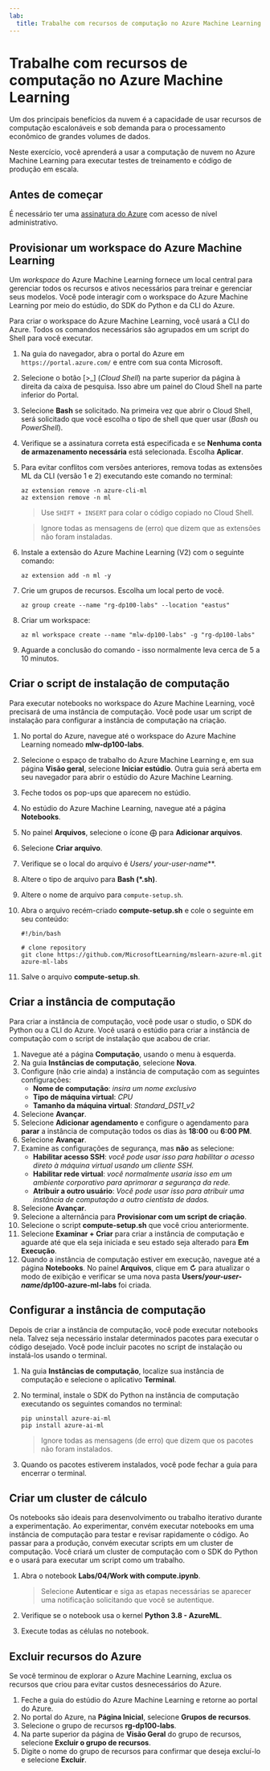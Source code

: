```yaml
---
lab:
  title: Trabalhe com recursos de computação no Azure Machine Learning
---
```


# Trabalhe com recursos de computação no Azure Machine Learning

Um dos principais benefícios da nuvem é a capacidade de usar recursos de computação escalonáveis e sob demanda para o processamento econômico de grandes volumes de dados.

Neste exercício, você aprenderá a usar a computação de nuvem no Azure Machine Learning para executar testes de treinamento e código de produção em escala.

## Antes de começar

É necessário ter uma [assinatura do Azure](https://azure.microsoft.com/free?azure-portal=true) com acesso de nível administrativo.

## Provisionar um workspace do Azure Machine Learning

Um *workspace* do Azure Machine Learning fornece um local central para gerenciar todos os recursos e ativos necessários para treinar e gerenciar seus modelos. Você pode interagir com o workspace do Azure Machine Learning por meio do estúdio, do SDK do Python e da CLI do Azure.

Para criar o workspace do Azure Machine Learning, você usará a CLI do Azure. Todos os comandos necessários são agrupados em um script do Shell para você executar.

1. Na guia do navegador, abra o portal do Azure em `https://portal.azure.com/` e entre com sua conta Microsoft.
1. Selecione o botão \[>_] (*Cloud Shell*) na parte superior da página à direita da caixa de pesquisa. Isso abre um painel do Cloud Shell na parte inferior do Portal.
1. Selecione **Bash** se solicitado. Na primeira vez que abrir o Cloud Shell, será solicitado que você escolha o tipo de shell que quer usar (*Bash* ou *PowerShell*).
1. Verifique se a assinatura correta está especificada e se **Nenhuma conta de armazenamento necessária** está selecionada. Escolha **Aplicar**.
1. Para evitar conflitos com versões anteriores, remova todas as extensões ML da CLI (versão 1 e 2) executando este comando no terminal:

    ```azurecli
    az extension remove -n azure-cli-ml
    az extension remove -n ml
    ```

    > Use `SHIFT + INSERT` para colar o código copiado no Cloud Shell.

    > Ignore todas as mensagens de (erro) que dizem que as extensões não foram instaladas.

1. Instale a extensão do Azure Machine Learning (V2) com o seguinte comando:
    
    ```azurecli
    az extension add -n ml -y
    ```

1. Crie um grupos de recursos. Escolha um local perto de você.

    ```azurecli
    az group create --name "rg-dp100-labs" --location "eastus"
    ```

1. Criar um workspace:

    ```azurecli
    az ml workspace create --name "mlw-dp100-labs" -g "rg-dp100-labs"
    ```

1. Aguarde a conclusão do comando - isso normalmente leva cerca de 5 a 10 minutos.

## Criar o script de instalação de computação

Para executar notebooks no workspace do Azure Machine Learning, você precisará de uma instância de computação. Você pode usar um script de instalação para configurar a instância de computação na criação.

1. No portal do Azure, navegue até o workspace do Azure Machine Learning nomeado **mlw-dp100-labs**.
1. Selecione o espaço de trabalho do Azure Machine Learning e, em sua página **Visão geral**, selecione **Iniciar estúdio**. Outra guia será aberta em seu navegador para abrir o estúdio do Azure Machine Learning.
1. Feche todos os pop-ups que aparecem no estúdio.
1. No estúdio do Azure Machine Learning, navegue até a página **Notebooks**.
1. No painel **Arquivos**, selecione o ícone ⨁ para **Adicionar arquivos**.
1. Selecione **Criar arquivo**.
1. Verifique se o local do arquivo é **Users/* your-user-name***.
1. Altere o tipo de arquivo para **Bash (*.sh)**.
1. Altere o nome de arquivo para `compute-setup.sh`.
1. Abra o arquivo recém-criado **compute-setup.sh** e cole o seguinte em seu conteúdo:

    ```azurecli
    #!/bin/bash

    # clone repository
    git clone https://github.com/MicrosoftLearning/mslearn-azure-ml.git azure-ml-labs
    ```

1. Salve o arquivo **compute-setup.sh**.

## Criar a instância de computação

Para criar a instância de computação, você pode usar o studio, o SDK do Python ou a CLI do Azure. Você usará o estúdio para criar a instância de computação com o script de instalação que acabou de criar.

1. Navegue até a página **Computação**, usando o menu à esquerda.
1. Na guia **Instâncias de computação**, selecione **Nova**.
1. Configure (não crie ainda) a instância de computação com as seguintes configurações: 
    - **Nome de computação**: *insira um nome exclusivo*
    - **Tipo de máquina virtual**: *CPU*
    - **Tamanho da máquina virtual**: *Standard_DS11_v2*
1. Selecione **Avançar**.
1. Selecione **Adicionar agendamento** e configure o agendamento para **parar** a instância de computação todos os dias às **18:00** ou **6:00 PM**.
1. Selecione **Avançar**.
1. Examine as configurações de segurança, mas **não** as selecione:
    - **Habilitar acesso SSH**: *você pode usar isso para habilitar o acesso direto à máquina virtual usando um cliente SSH.*
    - **Habilitar rede virtual**: *você normalmente usaria isso em um ambiente corporativo para aprimorar a segurança da rede.*
    - **Atribuir a outro usuário**: *Você pode usar isso para atribuir uma instância de computação a outro cientista de dados.*
1. Selecione **Avançar**.
1. Selecione a alternância para **Provisionar com um script de criação**.
1. Selecione o script **compute-setup.sh** que você criou anteriormente.
1. Selecione **Examinar + Criar** para criar a instância de computação e aguarde até que ela seja iniciada e seu estado seja alterado para **Em Execução**.
1. Quando a instância de computação estiver em execução, navegue até a página **Notebooks**. No painel **Arquivos**, clique em **↻** para atualizar o modo de exibição e verificar se uma nova pasta **Users/*your-user-name*/dp100-azure-ml-labs** foi criada.

## Configurar a instância de computação

Depois de criar a instância de computação, você pode executar notebooks nela. Talvez seja necessário instalar determinados pacotes para executar o código desejado. Você pode incluir pacotes no script de instalação ou instalá-los usando o terminal.

1. Na guia **Instâncias de computação**, localize sua instância de computação e selecione o aplicativo **Terminal**.
1. No terminal, instale o SDK do Python na instância de computação executando os seguintes comandos no terminal:

    ```
    pip uninstall azure-ai-ml
    pip install azure-ai-ml
    ```

    > Ignore todas as mensagens (de erro) que dizem que os pacotes não foram instalados.

1. Quando os pacotes estiverem instalados, você pode fechar a guia para encerrar o terminal.

## Criar um cluster de cálculo

Os notebooks são ideais para desenvolvimento ou trabalho iterativo durante a experimentação. Ao experimentar, convém executar notebooks em uma instância de computação para testar e revisar rapidamente o código. Ao passar para a produção, convém executar scripts em um cluster de computação. Você criará um cluster de computação com o SDK do Python e o usará para executar um script como um trabalho.

1. Abra o notebook **Labs/04/Work with compute.ipynb**.

    > Selecione **Autenticar** e siga as etapas necessárias se aparecer uma notificação solicitando que você se autentique.

1. Verifique se o notebook usa o kernel **Python 3.8 - AzureML**.
1. Execute todas as células no notebook.

## Excluir recursos do Azure

Se você terminou de explorar o Azure Machine Learning, exclua os recursos que criou para evitar custos desnecessários do Azure.

1. Feche a guia do estúdio do Azure Machine Learning e retorne ao portal do Azure.
1. No portal do Azure, na **Página Inicial**, selecione **Grupos de recursos**.
1. Selecione o grupo de recursos **rg-dp100-labs**.
1. Na parte superior da página de **Visão Geral** do grupo de recursos, selecione **Excluir o grupo de recursos**.
1. Digite o nome do grupo de recursos para confirmar que deseja excluí-lo e selecione **Excluir**.
